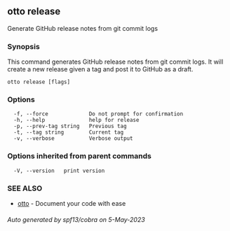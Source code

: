 ## otto release

Generate GitHub release notes from git commit logs

### Synopsis

This command generates GitHub release notes from git commit logs.
It will create a new release given a tag and post it to GitHub as a draft.

```
otto release [flags]
```

### Options

```
  -f, --force             Do not prompt for confirmation
  -h, --help              help for release
  -p, --prev-tag string   Previous tag
  -t, --tag string        Current tag
  -v, --verbose           Verbose output
```

### Options inherited from parent commands

```
  -V, --version   print version
```

### SEE ALSO

* [otto](otto.md)	 - Document your code with ease

###### Auto generated by spf13/cobra on 5-May-2023
